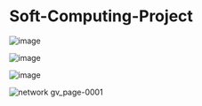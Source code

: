 # Soft-Computing-Project

![image](https://user-images.githubusercontent.com/85796958/162601334-25877600-346c-4542-a8ae-93885115f509.png)

![image](https://user-images.githubusercontent.com/85796958/162601346-1c6ff469-d9d3-4e1d-8c7d-73834a46551f.png)

![image](https://user-images.githubusercontent.com/85796958/162601400-d1a0f616-7434-4e9d-8e53-843528417b49.png)



![network gv_page-0001](https://user-images.githubusercontent.com/85796958/162601116-26903f04-f69c-4639-9b8d-f017c35f51f1.jpg)
